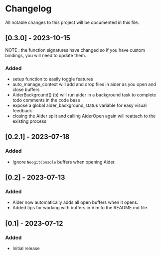 # Changelog

All notable changes to this project will be documented in this file.
## [0.3.0] - 2023-10-15

NOTE : the function signatures have changed so if you have custom bindings, you will need to update them.

### Added
- setup function to easily toggle features
- auto_manage_context will add and drop files in aider as you open and close buffers
- AiderBackground() (<leader><space>b) will run aider in a background task to complete todo comments in the code base
- expose a global aider_background_status variable for easy visual feedback
- closing the Aider split and calling AiderOpen again will reattach to the existing process

## [0.2.1] - 2023-07-18

### Added
- Ignore `NeogitConsole` buffers when opening Aider.

## [0.2] - 2023-07-13

### Added
- Aider now automatically adds all open buffers when it opens.
- Added tips for working with buffers in Vim to the README.md file.

## [0.1] - 2023-07-12

### Added
- Initial release
